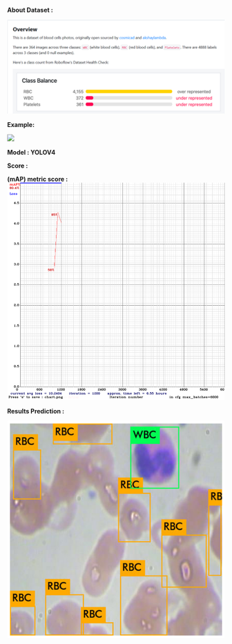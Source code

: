 <b>About Dataset :</b>

<img src = './images/ds_intro.png'>

<b>Example:</b>

<img src = 'https://camo.githubusercontent.com/cd946dd816d394c46f4d2051f477210d696749dd/68747470733a2f2f692e696d6775722e636f6d2f4c306e3536344e2e706e67'>

<b> Model : YOLOV4</b>

<b> Score : 
  
(mAP) metric score : <img src = './images/mAP.png'>

<b> Results Prediction : </b>

<img src = './images/Result.png'>
